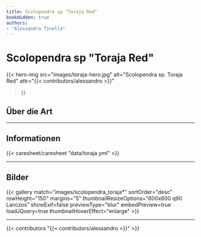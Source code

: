 ```yaml
---
title: Scolopendra sp "Toraja Red"
bookHidden: true
authors:
- "Alessandro Tinella"
---
```


# Scolopendra sp "Toraja Red"

{{< hero-img 
    src="images/toraja-hero.jpg" 
    alt="Scolopendra sp. Toraja Red" 
    attr="{{< contributors/alessandro >}}" 
>}}

## Über die Art

---

## Informationen

{{< caresheet/caresheet "data/toraja.yml" >}}

--- 
## Bilder


{{< gallery match="images/scolopendra_toraja*" sortOrder="desc" rowHeight="150" margins="5" thumbnailResizeOptions="600x600 q90 Lanczos" showExif=false previewType="blur" embedPreview=true loadJQuery=true thumbnailHoverEffect="enlarge" >}}

---
{{< contributors "{{< contributors/alessandro >}}" >}}

